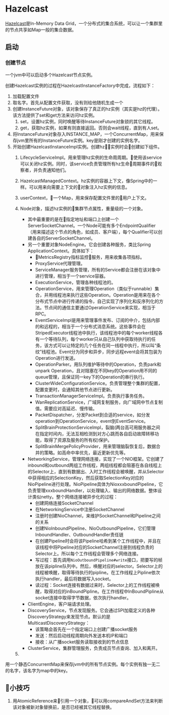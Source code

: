# Hazelcast

[Hazelcast](https://hazelcast.org/)是In-Memory Data Grid，一个分布式的集合系统，可以让一个集群里的节点共享如Map一般的集合数据。

## 启动

### 创建节点

一个jvm中可以启动多个Hazelcast节点实例。

创建Hazelcast实例的过程在HazelcastInstanceFactory中完成，流程如下：

1. 加载配置文件
2. 取名字。首先从配置文件获取，没有则给他随机生成一个
3. 创建InstanceFuture对象，该对象保存了真正的hz实例（其实是hz的代理）。该方法提供了set和get方法来访问hz实例。
    1. set，设置hz实例，同时唤醒等待InstanceFuture对象锁的其它线程。
    2. get，获取hz实例，如果有则直接返回。否则会wait线程，直到有人set。
4. 将InstanceFuture对象存入INSTANCE_MAP，一个ConcurrentMap，用来保存jvm里所有的InstanceFuture实例。key是刚才创建的实例名字。
5. 开始创建HazelcastInstanceImpl实例。创建hz实例时会创建如下组件。
    1. LifecycleServiceImpl。用来管理hz实例的生命周周期。使用该service可以关闭hz实例。同时，该service负责管理所有hz生命周期事件的观察者，并负责通知他们。
    2. HazelcastManagedContext。hz实例的容器上下文，像Spring中的一样。可以用来向需要上下文的对象注入hz实例的信息。
    3. userContext，一个Map，用来保存配置文件里的用户上下文。
    4. Node对象，描述hz实例的集群节点属性，重量级的一个对象。
        - 其中最重要的是在指定地址和端口上创建一个ServerSocketChannel。一个Node可能有多个EndpointQualifier（用来描述这个节点的角色，如成员、客户端），每个Qualifier可以创建各自的ServerSocketChannel。
        - 另一个重要对象NodeEngine。它会创建各种服务，类比Spring ApplicationContext。具体如下：
            - MetricsRegistry指标监控服务，用来收集各项指标。
            - ProxyService代理管理。
            - ServiceManager服务管理，所有的Service都会注册在该对象中进行管理，相当于一个service容器。
            - ExecutionService，管理各种线程池的。
            - OperationService，用来管理Operation（类似于runnable）集合，并用线程池来执行这些Operation。Operation是用来在各个分布式节点中进行传递的指令，自己实现了序列化和反序列化的方法。节点间的通信主要通过OperationService来实现，相当于RPC。
            - EventServiceImpl是用来管理事件发布、订阅的中介，包括内部的和远程的，相当于一个分布式消息系统。这些事件会在StripedExecutor线程池中执行，该线程池中的每个worker线程各有一个等待队列，每个worker只从自己队列中获取待执行的任务，该方式可以让特定的几个任务在同一线程中执行，所以叫“条纹”线程池。Event分为同步和异步，同步远程event会将其包装为Operation进行发送。
            - OperationParker。用队列维护等待中的Operation，负责park和unpark Operation，且对阻塞在不同key的Operation用不同的queue管理，且保证同一key下的Operation的串行执行。
            - ClusterWideConfigurationService。负责管理整个集群的配置，配置变更时，会通知其他节点进行更新。
            - TransactionManagerServiceImpl。负责执行事务任务。
            - WanReplicationService，广域网复制服务，向广域网中节点复制值。需要应对高延迟、慢传输。
            - PacketDispatcher，分发Packet到合适的service，如分发operation到OperationService，event到EventService。
            - SplitBrainProtectionServiceImpl，裂脑(两台高可用服务器之间在指定时间内，无法互相检测到对方心跳而各自启动故障转移功能，取得了资源及服务的所有权)保护。
            - SplitBrainMergePolicyProvider，用来管理脑裂恢复后，数据合并的策略。如高命中率优先，最近更新优先等。
        - NetworkingService，管理网络连接，实现了一个NIO框架。它创建了inbound和outbound两组工作线程，两组线程都会阻塞在各自线程上的Selector上，直到有数据出、入时工作线程会被唤醒，并从Selector中获得相应的SelectionKey，然后获取SelectionKey对应的NioPipeline进行处理。NioPipeline具体为NioxxxboundPipeline，它负责管理xxxboundHandler，以处理输入、输出的网络数据。整体设计类似netty。整个网络连接被异步化的过程：  
            - 创建网络连接SocketChannel
            - 在NetworkingService中注册SocketChannel
            - 注册时创建NioChannel，来维护SocketChannel和Pipeline之间的关系
            - 创建NioInboundPipeline、NioOutboundPipeline，它们管理InboundHandler、OutboundHandler责任链
            - 在创建Pipeline时会将该Pipeline哈希到某个工作线程中，并且在该线程中将Pipeline对应的SocketChannel注册到线程负责的Selector上。所以每个工作线程会管理多个网络连接。
            - 写过程：首先调用`NioOutboundPipeline#write`接口，把要写的帧放在该pipline队列中。然后，唤醒对应的selector。Selector上的线程被唤醒，取得等待执行的pipline。在工作线程上Pipline依次执行handler，最后将数据写入socket。
            - 读过程：Socket连接有数据过来时，Selector上的工作线程被唤醒，取得对应的inBoundPipline。在工作线程中InBoundPipline从socket连接中取得字节数据，依次执行handler。
        - ClientEngine，客户端请求处理。
        - DiscoveryService，节点发现服务。它会通过SPI加载定义的各种DiscoveryStrategy来发现节点。默认的是MulticastDiscoveryStrategy：
            - 该策略会首先在一个指定端口上创建广播socket服务
            - 发送：然后启动线程周期向外发送本机IP和端口
            - 接收：从广播socket服务读取接收到的节点信息
        - ClusterService，集群管理服务，负责成员节点查询、加入和离开。

    5. 


用一个静态ConcurrentMap来保存jvm中的所有节点实例。每个实例有独一无二的名字，该名字为map中的key。


## 小技巧

1. 用AtomicReference来引用一个对象，可以用compareAndSet方法来判断该对象被新对象替换前，是否已经被其它线程替换。

